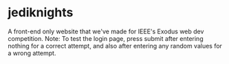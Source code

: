 # jediknights
A front-end only website that we've made for IEEE's Exodus web dev competition.
Note: To test the login page, press submit after entering nothing for a correct attempt, and also after entering any random values for a wrong attempt.

